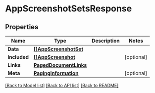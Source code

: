 # AppScreenshotSetsResponse

## Properties

Name | Type | Description | Notes
------------ | ------------- | ------------- | -------------
**Data** | [**[]AppScreenshotSet**](AppScreenshotSet.md) |  | 
**Included** | [**[]AppScreenshot**](AppScreenshot.md) |  | [optional] 
**Links** | [**PagedDocumentLinks**](PagedDocumentLinks.md) |  | 
**Meta** | [**PagingInformation**](PagingInformation.md) |  | [optional] 

[[Back to Model list]](../README.md#documentation-for-models) [[Back to API list]](../README.md#documentation-for-api-endpoints) [[Back to README]](../README.md)


